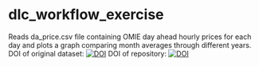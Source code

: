 # dlc_workflow_exercise
Reads da_price.csv file containing OMIE day ahead hourly prices for each day and plots a graph comparing
    month averages through different years.
    DOI of original dataset: 
            [![DOI](https://zenodo.org/badge/DOI/10.5281/zenodo.5900902.svg)](https://doi.org/10.5281/zenodo.5900902)
    DOI of repository: 
            [![DOI](https://zenodo.org/badge/455604708.svg)](https://zenodo.org/badge/latestdoi/455604708)

